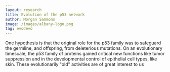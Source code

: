```yaml
---
layout: research
title: Evolution of the p53 network
author: Morgan Sammons
image: /images/albany-logo.png
tag: evodevo
---
```


 One hypothesis is that the original role for the p53 family was to safeguard the germline, and offspring, from deleterious mutations.  On an evolutionary timescale, the p53 family of proteins gained critical new functions like tumor suppression and in the developmental control of epithelial cell types, like skin.  These evolutionarily "old" activities are of great interest to us